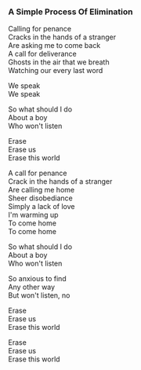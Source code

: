 ### A Simple Process Of Elimination

Calling for penance  
Cracks in the hands of a stranger  
Are asking me to come back  
A call for deliverance  
Ghosts in the air that we breath  
Watching our every last word

We speak  
We speak

So what should I do  
About a boy  
Who won't listen

Erase  
Erase us  
Erase this world

A call for penance  
Crack in the hands of a stranger  
Are calling me home  
Sheer disobediance  
Simply a lack of love  
I'm warming up  
To come home  
To come home

So what should I do  
About a boy  
Who won't listen

So anxious to find  
Any other way  
But won't listen, no

Erase  
Erase us  
Erase this world

Erase  
Erase us  
Erase this world